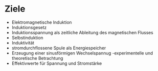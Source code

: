 # Ziele

- Elektromagnetische Induktion
 - Induktionsgesetz
 - Induktionsspannung als zeitliche Ableitung des magnetischen Flusses
 - Selbstinduktion
 - Induktivität
 - stromdurchflossene Spule als Energiespeicher
 - Erzeugung einer sinusförmigen Wechselspannug -experimentelle und theoretische Betrachtung
 - Effektivwerte für Spannung und Stromstärke

